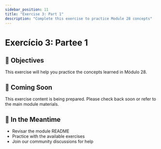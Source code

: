 ```yaml
---
sidebar_position: 11
title: "Exercise 3: Part 1"
description: "Complete this exercise to practice Module 28 concepts"
---
```


# Exercício 3: Partee 1

## 🎯 Objectives

This exercise will help you practice the concepts learned in Módulo 28.

## 📝 Coming Soon

This exercise content is being prepared. Please check back soon or refer to the main module materials.

## 🚀 In the Meantime

- Revisar the module README
- Practice with the available exercises
- Join our community discussions for help

